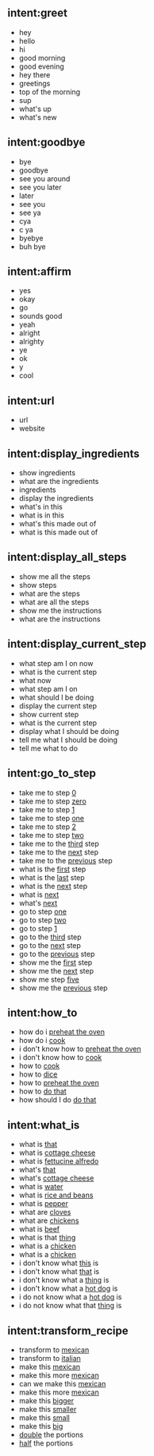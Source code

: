 ## intent:greet
- hey
- hello
- hi
- good morning
- good evening
- hey there
- greetings
- top of the morning
- sup
- what's up
- what's new

## intent:goodbye
- bye
- goodbye
- see you around
- see you later
- later
- see you
- see ya
- cya
- c ya
- byebye
- buh bye

## intent:affirm
- yes
- okay
- go
- sounds good
- yeah
- alright
- alrighty
- ye
- ok
- y
- cool

## intent:url
- url
- website

## intent:display_ingredients
- show ingredients
- what are the ingredients
- ingredients
- display the ingredients
- what's in this
- what is in this
- what's this made out of 
- what is this made out of

## intent:display_all_steps
- show me all the steps
- show steps
- what are the steps
- what are all the steps
- show me the instructions
- what are the instructions

## intent:display_current_step
- what step am I on now
- what is the current step
- what now
- what step am I on
- what should I be doing
- display the current step
- show current step
- what is the current step
- display what I should be doing
- tell me what I should be doing
- tell me what to do

## intent:go_to_step
- take me to step [0](step_number)
- take me to step [zero](step_number)
- take me to step [1](step_number)
- take me to step [one](step_number)
- take me to step [2](step_number)
- take me to step [two](step_number)
- take me to the [third](step_number) step
- take me to the [next](step_number) step
- take me to the [previous](step_number) step
- what is the [first](step_number) step
- what is the [last](step_number) step
- what is the [next](step_number) step
- what is [next](step_number)
- what's [next](step_number)
- go to step [one](step_number)
- go to step [two](step_number)
- go to step [1](step_number)
- go to the [third](step_number) step
- go to the [next](step_number) step
- go to the [previous](step_number) step
- show me the [first](step_number) step
- show me the [next](step_number) step
- show me step [five](step_number)
- show me the [previous](step_number) step

## intent:how_to
- how do i [preheat the oven](how_to_object)
- how do i [cook](how_to_object)
- i don't know how to [preheat the oven](how_to_object)
- i don't know how to [cook](how_to_object)
- how to [cook](how_to_object)
- how to [dice](how_to_object)
- how to [preheat the oven](how_to_object)
- how to [do that](how_to_object)
- how should I do [do that](how_to_object)  

## intent:what_is
- what is [that](what_is_object)
- what is [cottage cheese](what_is_object)
- what is [fettucine alfredo](what_is_object)
- what's [that](what_is_object)
- what's [cottage cheese](what_is_object)
- what is [water](what_is_object)
- what is [rice and beans](what_is_object)
- what is [pepper](what_is_object)
- what are [cloves](what_is_object)
- what are [chickens](what_is_object)
- what is [beef](what_is_object)
- what is that [thing](what_is_object)
- what is a [chicken](what_is_object)
- what is a [chicken](what_is_object) 
- i don't know what [this](what_is_object) is
- i don't know what [that](what_is_object) is
- i don't know what a [thing](what_is_object) is
- i don't know what a [hot dog](what_is_object) is
- i do not know what a [hot dog](what_is_object) is
- i do not know what that [thing](what_is_object) is

## intent:transform_recipe
- transform to [mexican](transformation_type)
- transform to [italian](transformation_type)
- make this [mexican](transformation_type)
- make this more [mexican](transformation_type)
- can we make this [mexican](transformation_type)
- make this more [mexican](transformation_type) 
- make this [bigger](transformation_type)
- make this [smaller](transformation_type)
- make this [small](transformation_type)
- make this [big](transformation_type)
- [double](transformation_type) the portions
- [half](transformation_type) the portions

